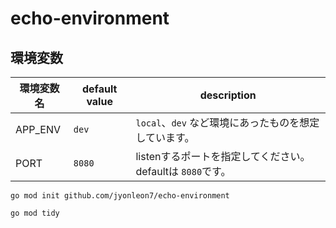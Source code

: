 # echo-environment

## 環境変数
| 環境変数名   | default value | description                             |
|---------|---------------|-----------------------------------------|
| APP_ENV | `dev`         | `local`、`dev` など環境にあったものを想定しています。       |
| PORT    | `8080`        | listenするポートを指定してください。defaultは `8080`です。 |


```
go mod init github.com/jyonleon7/echo-environment
```

```
go mod tidy
```
